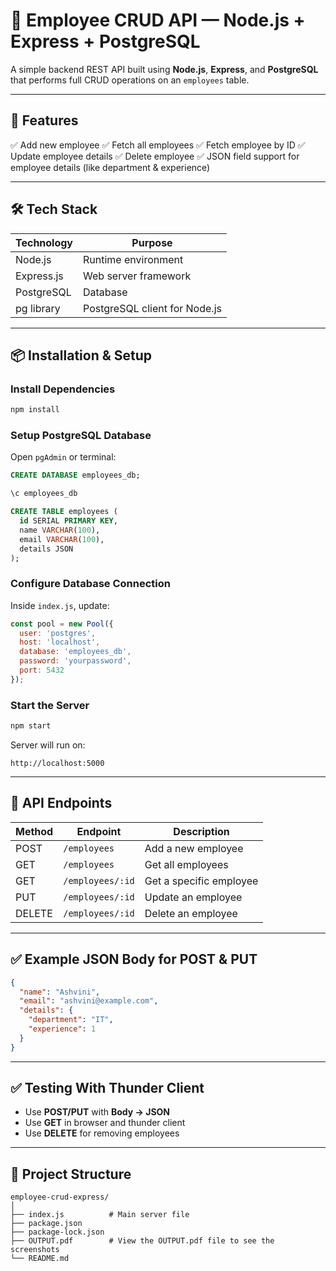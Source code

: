 
# 📌 Employee CRUD API — Node.js + Express + PostgreSQL

A simple backend REST API built using **Node.js**, **Express**, and **PostgreSQL** that performs full CRUD operations on an `employees` table.

---

## 🚀 Features

✅ Add new employee
✅ Fetch all employees
✅ Fetch employee by ID
✅ Update employee details
✅ Delete employee
✅ JSON field support for employee details (like department & experience)

---

## 🛠️ Tech Stack

| Technology | Purpose                       |
| ---------- | ----------------------------- |
| Node.js    | Runtime environment           |
| Express.js | Web server framework          |
| PostgreSQL | Database                      |
| pg library | PostgreSQL client for Node.js |

---

## 📦 Installation & Setup

### Install Dependencies

```sh
npm install
```

### Setup PostgreSQL Database

Open `pgAdmin` or terminal:

```sql
CREATE DATABASE employees_db;

\c employees_db

CREATE TABLE employees (
  id SERIAL PRIMARY KEY,
  name VARCHAR(100),
  email VARCHAR(100),
  details JSON
);
```

###  Configure Database Connection

Inside `index.js`, update:

```js
const pool = new Pool({
  user: 'postgres',
  host: 'localhost',
  database: 'employees_db',
  password: 'yourpassword',
  port: 5432
});
```

###  Start the Server

```sh
npm start
```

Server will run on:

```
http://localhost:5000
```

---

## 📌 API Endpoints

| Method | Endpoint         | Description             |
| ------ | ---------------- | ----------------------- |
| POST   | `/employees`     | Add a new employee      |
| GET    | `/employees`     | Get all employees       |
| GET    | `/employees/:id` | Get a specific employee |
| PUT    | `/employees/:id` | Update an employee      |
| DELETE | `/employees/:id` | Delete an employee      |

---

## ✅ Example JSON Body for POST & PUT

```json
{
  "name": "Ashvini",
  "email": "ashvini@example.com",
  "details": {
    "department": "IT",
    "experience": 1
  }
}
```

---

## ✅ Testing With Thunder Client 

* Use **POST/PUT** with **Body → JSON**
* Use **GET** in browser and thunder client
* Use **DELETE** for removing employees

---

## 📂 Project Structure

```
employee-crud-express/
│
├── index.js          # Main server file
├── package.json
├── package-lock.json
├── OUTPUT.pdf        # View the OUTPUT.pdf file to see the screenshots
└── README.md

```
 
